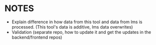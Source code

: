 # NOTES

- Explain difference in how data from this tool and data from lms is processed. (This tool's data is additive, lms data overwrites)
- Validation (separate repo, how to update it and get the updates in the backend/frontend repos)
